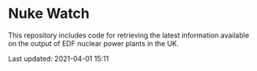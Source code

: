 # Nuke Watch

This repository includes code for retrieving the latest information available on the output of EDF nuclear power plants in the UK.

Last updated: 2021-04-01 15:11
